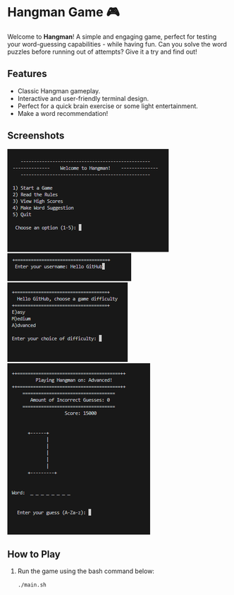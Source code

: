 # Hangman Game 🎮

Welcome to **Hangman**! A simple and engaging game, perfect for testing your word-guessing capabilities -  while having fun. Can you solve the word puzzles before running out of attempts? Give it a try and find out!

## Features

- Classic Hangman gameplay.
- Interactive and user-friendly terminal design.
- Perfect for a quick brain exercise or some light entertainment.
- Make a word recommendation!

## Screenshots

![Menu](screenshots/Screenshot1.png)
![Username Entry](screenshots/Screenshot2.png)
![Difficulty Selection](screenshots/Screenshot3.png)
![Game Loop](screenshots/Screenshot4.png)

## How to Play

1. Run the game using the bash command below:
   ```bash
   ./main.sh
